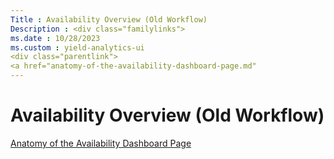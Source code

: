 ```yaml
---
Title : Availability Overview (Old Workflow)
Description : <div class="familylinks">
ms.date : 10/28/2023
ms.custom : yield-analytics-ui
<div class="parentlink">
<a href="anatomy-of-the-availability-dashboard-page.md"
---
```



# Availability Overview (Old Workflow)



<a href="anatomy-of-the-availability-dashboard-page.md"
class="link">Anatomy of the Availability Dashboard Page</a>






